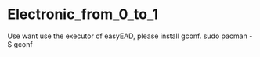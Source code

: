 # Electronic_from_0_to_1

Use want use the executor of easyEAD, please install gconf.
sudo pacman -S gconf
